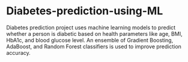 # Diabetes-prediction-using-ML
Diabetes prediction project uses machine learning models to predict whether a person is diabetic based on health parameters like age, BMI, HbA1c, and blood glucose level. An ensemble of Gradient Boosting, AdaBoost, and Random Forest classifiers is used to improve prediction accuracy.

